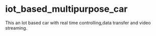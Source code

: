 # iot_based_multipurpose_car
This an Iot based car with real time controlling,data transfer and video streaming. 
